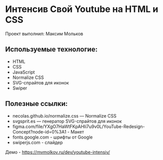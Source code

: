 # Интенсив Свой Youtube на HTML и CSS

Проект выполнил: Максим Мольков

## Используемые технологие: 
- HTML
- CSS
- JavaScript
- Normalize CSS
- SVG-спрайтов для иконок
- Swiper

## Полезные ссылки: 
- necolas.github.io/normalize.css — Normalize CSS
- svgsprit.es —  генератор SVG-спрайтов для иконок
- figma.com/file/YXgO7HaWtFKpAHIi7u9v0L/YouTube-Redesign-Concept?node-id=0%3A1 - Макет
- fonts.google.com - шрифты от Google
- swiperjs.com - слайдер

Демо - https://mvmolkov.ru/dev/youtube-intensiv/
